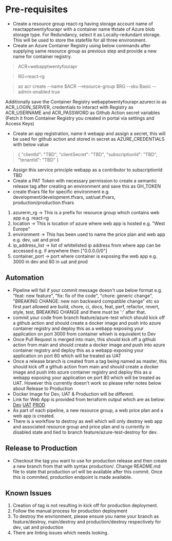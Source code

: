 # Pre-requisites
- Create a resource group react-rg having storage account name of reactapptwentyfourapr with a container name tfstate of Azure blob storage type. For Redundancy, select it as Locally-redundant storage. This will be used to store the statefile for all three environment.
- Create an Azure Container Registry using below commands after supplying same resource group as previous step and provide a new name for container registry.

>ACR=webapptwentyfourapr

>RG=react-rg

>az acr create --name $ACR --resource-group $RG --sku Basic --admin-enabled true

Additionally save the Container Registry webapptwentyfourapr.azurecr.io as ACR_LOGIN_SERVER, credentials to interact with Registry as ACR_USERNAME and ACR_PASSWORD as Github Action secret variables (Fetch it from Container Registry you created in portal via settings and Access Keys)

- Create an app registration, name it webapp and assign a secret, this will be used for github action and stored in secret as AZURE_CREDENTIALS with below value

>{
>    "clientId": "TBD",
>    "clientSecret": "TBD",
>    "subscriptionId": "TBD",
>    "tenantId": "TBD"
>}
- Assign this service principle webapp as a contributor to subscriptionId TBD
- Create a PAT Token with necessary permission to create a semantic release tag after creating an environment and save this as GH_TOKEN
- create tfvars file for specific environment e.g. development/development.tfvars, uat/uat.tfvars, production/production.tfvars
1. azurerm_rg -> This is a prefix for resource group which contains web app e.g. react-rg
2. location -> This is location of azure where web app is hosted  e.g. "West Europe"
3. environment -> This has been used to name the price plan and web app e.g. dev, uat and prod
4. ip_address_list -> list of whitelisted ip address from where app can be accessed e.g. if anywhere then ["0.0.0.0/0"]
5. container_port -> port where container is exposing the web app e.g. 3000 in dev and 80 in uat and prod

## Automation 
- Pipeline will fail if your commit message doesn't use below format e.g. "feat: new feature", "fix: fix of the code", "chore: generic change", "BREAKING CHANGE: new non backward compatible change" etc so first part allowed are build, chore, ci, docs, feat, perf, refactor, revert, style, test, BREAKING CHANGE and there must be ':' after that. 
- commit your code from branch feature/azure-test which should kick off a github action and should create a docker image and push into azure container registry and deploy this as a webapp exposing your application on port 3000 from container whiwh is equivalent to Dev
- Once Pull Request is merged into main, this should kick off a github action from main and should create a docker image and push into azure container registry and deploy this as a webapp exposing your application on port 80 which will be treated as UAT
- Once a release branch is created from a tag being named as master, this should kick off a github action from main and should create a docker image and push into azure container registry and deploy this as a webapp exposing your application on port 80 which will be treated as UAT. However this currently doesn't work so please refer notes below about Release to Production
- Docker Image for Dev, UAT & Production will be different. 
- Link for Web App is provided from terraform output which are as below:
[Dev](https://react-container-app-59b2a58c9381f0f8-dev.azurewebsites.net)
[UAT](https://react-container-app-2591d109a443d2c3-uat.azurewebsites.net)
[PROD](https://react-container-app-599bfb95f76fa8b8-prod.azurewebsites.net)
- As part of each pipeline, a new resource group, a web price plan and a web app is created. 
- There is a workflow to destroy as well which will only destroy web app and associated resource group and price plan and is currently in disabled state and tied to branch feature/azure-test-destroy for dev.
## Release to Production
- Checkout the tag you want to use for production release and then create a new branch from that with syntax production/<descriptivetext>. Change README.md file to state that production url will be available after this commit. Once this is commited, production endpoint is made available. 
## Known Issues
1. Creation of tag is not resulting in kick off for production deployment. 
2. Follow the manual process for production deployment
3. To destroy the envrionment, please ensure you name your branch as feature/destroy, main/destroy and production/destroy respectively for dev, uat and production
4. There are linting issues which needs looking.